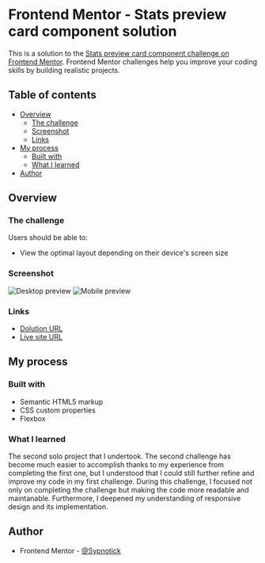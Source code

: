 # Frontend Mentor - Stats preview card component solution

This is a solution to the [Stats preview card component challenge on Frontend Mentor](https://www.frontendmentor.io/challenges/stats-preview-card-component-8JqbgoU62). Frontend Mentor challenges help you improve your coding skills by building realistic projects. 

## Table of contents

- [Overview](#overview)
  - [The challenge](#the-challenge)
  - [Screenshot](#screenshot)
  - [Links](#links)
- [My process](#my-process)
  - [Built with](#built-with)
  - [What I learned](#what-i-learned)
- [Author](#author)

## Overview

### The challenge

Users should be able to:

- View the optimal layout depending on their device's screen size

### Screenshot

![Desktop preview](https://github.com/Sypnotick/Stat-Preview/blob/main/images/desktop-final.png)
![Mobile preview](https://github.com/Sypnotick/Stat-Preview/blob/main/images/mobile-final.png)

### Links

- [Dolution URL](https://www.frontendmentor.io/solutions/stat-preview-card-component-SOZOL_KIM)
- [Live site URL](https://sypnotick.github.io/Stat-Preview/)

## My process

### Built with

- Semantic HTML5 markup
- CSS custom properties
- Flexbox

### What I learned

The second solo project that I undertook. The second challenge has become much easier to accomplish thanks to my experience from completing the first one, but I 
understood that I could still further refine and improve my code in my first challenge. During this challenge, I focused not only on completing the challenge but making the code
more readable and maintanable. Furthermore, I deepened my understanding of responsive design and its implementation.


## Author

- Frontend Mentor - [@Sypnotick](https://www.frontendmentor.io/profile/Sypnotick)

